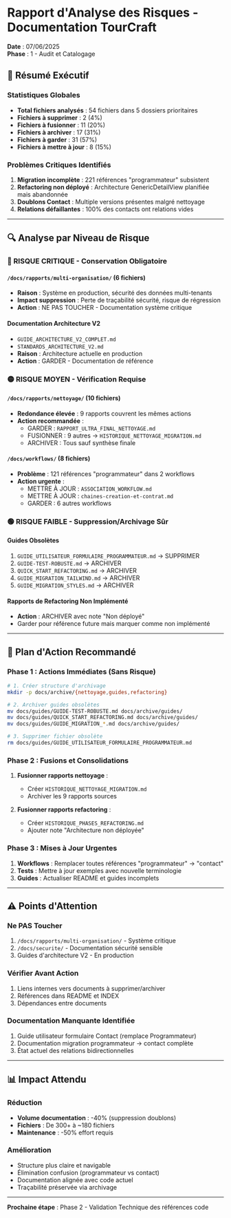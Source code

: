 # Rapport d'Analyse des Risques - Documentation TourCraft
**Date** : 07/06/2025  
**Phase** : 1 - Audit et Catalogage

## 🎯 Résumé Exécutif

### Statistiques Globales
- **Total fichiers analysés** : 54 fichiers dans 5 dossiers prioritaires
- **Fichiers à supprimer** : 2 (4%)
- **Fichiers à fusionner** : 11 (20%)
- **Fichiers à archiver** : 17 (31%)
- **Fichiers à garder** : 31 (57%)
- **Fichiers à mettre à jour** : 8 (15%)

### Problèmes Critiques Identifiés
1. **Migration incomplète** : 221 références "programmateur" subsistent
2. **Refactoring non déployé** : Architecture GenericDetailView planifiée mais abandonnée
3. **Doublons Contact** : Multiple versions présentes malgré nettoyage
4. **Relations défaillantes** : 100% des contacts ont relations vides

---

## 🔍 Analyse par Niveau de Risque

### 🔴 RISQUE CRITIQUE - Conservation Obligatoire

#### `/docs/rapports/multi-organisation/` (6 fichiers)
- **Raison** : Système en production, sécurité des données multi-tenants
- **Impact suppression** : Perte de traçabilité sécurité, risque de régression
- **Action** : NE PAS TOUCHER - Documentation système critique

#### Documentation Architecture V2
- `GUIDE_ARCHITECTURE_V2_COMPLET.md`
- `STANDARDS_ARCHITECTURE_V2.md`
- **Raison** : Architecture actuelle en production
- **Action** : GARDER - Documentation de référence

### 🟡 RISQUE MOYEN - Vérification Requise

#### `/docs/rapports/nettoyage/` (10 fichiers)
- **Redondance élevée** : 9 rapports couvrent les mêmes actions
- **Action recommandée** :
  - GARDER : `RAPPORT_ULTRA_FINAL_NETTOYAGE.md`
  - FUSIONNER : 9 autres → `HISTORIQUE_NETTOYAGE_MIGRATION.md`
  - ARCHIVER : Tous sauf synthèse finale

#### `/docs/workflows/` (8 fichiers)
- **Problème** : 121 références "programmateur" dans 2 workflows
- **Action urgente** :
  - METTRE À JOUR : `ASSOCIATION_WORKFLOW.md`
  - METTRE À JOUR : `chaines-creation-et-contrat.md`
  - GARDER : 6 autres workflows

### 🟢 RISQUE FAIBLE - Suppression/Archivage Sûr

#### Guides Obsolètes
1. `GUIDE_UTILISATEUR_FORMULAIRE_PROGRAMMATEUR.md` → SUPPRIMER
2. `GUIDE-TEST-ROBUSTE.md` → ARCHIVER
3. `QUICK_START_REFACTORING.md` → ARCHIVER
4. `GUIDE_MIGRATION_TAILWIND.md` → ARCHIVER
5. `GUIDE_MIGRATION_STYLES.md` → ARCHIVER

#### Rapports de Refactoring Non Implémenté
- **Action** : ARCHIVER avec note "Non déployé"
- Garder pour référence future mais marquer comme non implémenté

---

## 📂 Plan d'Action Recommandé

### Phase 1 : Actions Immédiates (Sans Risque)
```bash
# 1. Créer structure d'archivage
mkdir -p docs/archive/{nettoyage,guides,refactoring}

# 2. Archiver guides obsolètes
mv docs/guides/GUIDE-TEST-ROBUSTE.md docs/archive/guides/
mv docs/guides/QUICK_START_REFACTORING.md docs/archive/guides/
mv docs/guides/GUIDE_MIGRATION_*.md docs/archive/guides/

# 3. Supprimer fichier obsolète
rm docs/guides/GUIDE_UTILISATEUR_FORMULAIRE_PROGRAMMATEUR.md
```

### Phase 2 : Fusions et Consolidations
1. **Fusionner rapports nettoyage** :
   - Créer `HISTORIQUE_NETTOYAGE_MIGRATION.md`
   - Archiver les 9 rapports sources

2. **Fusionner rapports refactoring** :
   - Créer `HISTORIQUE_PHASES_REFACTORING.md`
   - Ajouter note "Architecture non déployée"

### Phase 3 : Mises à Jour Urgentes
1. **Workflows** : Remplacer toutes références "programmateur" → "contact"
2. **Tests** : Mettre à jour exemples avec nouvelle terminologie
3. **Guides** : Actualiser README et guides incomplets

---

## ⚠️ Points d'Attention

### Ne PAS Toucher
1. `/docs/rapports/multi-organisation/` - Système critique
2. `/docs/securite/` - Documentation sécurité sensible
3. Guides d'architecture V2 - En production

### Vérifier Avant Action
1. Liens internes vers documents à supprimer/archiver
2. Références dans README et INDEX
3. Dépendances entre documents

### Documentation Manquante Identifiée
1. Guide utilisateur formulaire Contact (remplace Programmateur)
2. Documentation migration programmateur → contact complète
3. État actuel des relations bidirectionnelles

---

## 📊 Impact Attendu

### Réduction
- **Volume documentation** : -40% (suppression doublons)
- **Fichiers** : De 300+ à ~180 fichiers
- **Maintenance** : -50% effort requis

### Amélioration
- Structure plus claire et navigable
- Élimination confusion (programmateur vs contact)
- Documentation alignée avec code actuel
- Traçabilité préservée via archivage

---

**Prochaine étape** : Phase 2 - Validation Technique des références code
